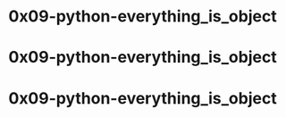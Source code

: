 # 0x09-python-everything_is_object

# 0x09-python-everything_is_object

# 0x09-python-everything_is_object


